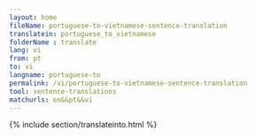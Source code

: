 ```yaml
---
layout: home
fileName: portuguese-to-vietnamese-sentence-translation
translatein: portuguese_to_vietnamese
folderName : translate
lang: vi
from: pt
to: vi
langname: portuguese-to
permalink: /vi/portuguese-to-vietnamese-sentence-translation
tool: sentence-translations
matchurls: en&&pt&&vi
---
```

{% include section/translateinto.html %}
